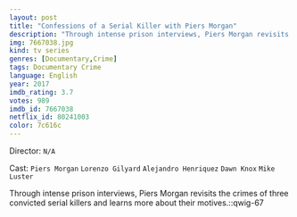 ```yaml
---
layout: post
title: "Confessions of a Serial Killer with Piers Morgan"
description: "Through intense prison interviews, Piers Morgan revisits the crimes of three convicted serial killers and learns more about their motives.::qwig-67.."
img: 7667038.jpg
kind: tv series
genres: [Documentary,Crime]
tags: Documentary Crime 
language: English
year: 2017
imdb_rating: 3.7
votes: 989
imdb_id: 7667038
netflix_id: 80241003
color: 7c616c
---
```

Director: `N/A`  

Cast: `Piers Morgan` `Lorenzo Gilyard` `Alejandro Henriquez` `Dawn Knox` `Mike Luster` 

Through intense prison interviews, Piers Morgan revisits the crimes of three convicted serial killers and learns more about their motives.::qwig-67